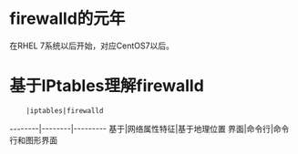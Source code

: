 # firewalld的元年
在RHEL 7系统以后开始，对应CentOS7以后。

# 基于IPtables理解firewalld
        |iptables|firewalld
--------|--------|---------
基于|网络属性特征|基于地理位置
界面|命令行|命令行和图形界面

